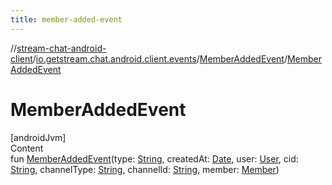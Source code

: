 ```yaml
---
title: member-added-event
---
```

//[stream-chat-android-client](../../../index.md)/[io.getstream.chat.android.client.events](../index.md)/[MemberAddedEvent](index.md)/[MemberAddedEvent](MemberAddedEvent.md)



# MemberAddedEvent  
[androidJvm]  
Content  
fun [MemberAddedEvent](MemberAddedEvent.md)(type: [String](https://kotlinlang.org/api/latest/jvm/stdlib/kotlin/-string/index.html), createdAt: [Date](https://developer.android.com/reference/kotlin/java/util/Date.html), user: [User](../../io.getstream.chat.android.client.models/User/index.md), cid: [String](https://kotlinlang.org/api/latest/jvm/stdlib/kotlin/-string/index.html), channelType: [String](https://kotlinlang.org/api/latest/jvm/stdlib/kotlin/-string/index.html), channelId: [String](https://kotlinlang.org/api/latest/jvm/stdlib/kotlin/-string/index.html), member: [Member](../../io.getstream.chat.android.client.models/Member/index.md))  



